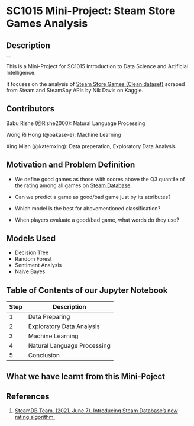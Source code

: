 # SC1015 Mini-Project: Steam Store Games Analysis


## Description

<img src="https://user-images.githubusercontent.com/89787115/164893872-55ae3b2c-204b-41c1-97c6-bcbea336129f.png" alt="image" style="zoom: 20%;" />

This is a Mini-Project for SC1015 Introduction to Data Science and Artificial Intelligence.

It focuses on the analysis of [Steam Store Games (Clean dataset)](https://www.kaggle.com/datasets/nikdavis/steam-store-games.) scraped from Steam and SteamSpy APIs by Nik Davis on Kaggle.

## Contributors

Babu Rishe (@Rishe2000): Natural Language Processing

Wong Ri Hong (@bakase-e): Machine Learning

Xing Mian (@katemxing): Data preperation, Exploratory Data Analysis


## Motivation and Problem Definition

- We define good games as those with scores above the Q3 quantile of the rating among all games on [Steam Database](https://steamdb.info/).

- Can we predict a game as good/bad game just by its attributes?

- Which model is the best for abovementioned classification?

- When players evaluate a good/bad game, what words do they use?

## Models Used

- Decision Tree
- Random Forest
- Sentiment Analysis
- Naive Bayes

## Table of Contents of our Jupyter Notebook



| Step |          Description        |
| ---- | --------------------------- |
| 1    | Data Preparing              |
| 2    | Exploratory Data Analysis   |
| 3    | Machine Learning            |
| 4    | Natural Language Processing |
| 5    | Conclusion                  |



## What we have learnt from this Mini-Poject

## References

1. [SteamDB Team. (2021, June 7). Introducing Steam Database’s new rating algorithm.](https://steamdb.info/blog/steamdb-rating/)
